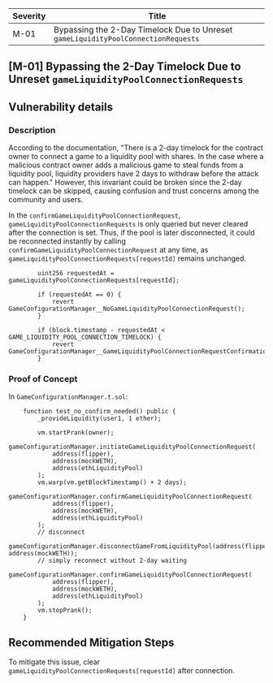 | Severity | Title |
| -------- | -------- | 
|M-01 |Bypassing the 2-Day Timelock Due to Unreset `gameLiquidityPoolConnectionRequests`|


## [M-01] Bypassing the 2-Day Timelock Due to Unreset `gameLiquidityPoolConnectionRequests`

## Vulnerability details
### Description
According to the documentation, "There is a 2-day timelock for the contract owner to connect a game to a liquidity pool with shares. In the case where a malicious contract owner adds a malicious game to steal funds from a liquidity pool, liquidity providers have 2 days to withdraw before the attack can happen." However, this invariant could be broken since the 2-day timelock can be skipped, causing confusion and trust concerns among the community and users.

In the `confirmGameLiquidityPoolConnectionRequest`, `gameLiquidityPoolConnectionRequests` is only queried but never cleared after the connection is set. Thus, if the pool is later disconnected, it could be reconnected instantly by calling `confirmGameLiquidityPoolConnectionRequest` at any time, as `gameLiquidityPoolConnectionRequests[requestId]` remains unchanged.

```solidity
        uint256 requestedAt = gameLiquidityPoolConnectionRequests[requestId];

        if (requestedAt == 0) {
            revert GameConfigurationManager__NoGameLiquidityPoolConnectionRequest();
        }

        if (block.timestamp - requestedAt < GAME_LIQUIDITY_POOL_CONNECTION_TIMELOCK) {
            revert GameConfigurationManager__GameLiquidityPoolConnectionRequestConfirmationIsTooEarly();
        }
```

### Proof of Concept

In `GameConfigurationManager.t.sol`:

```solidity
    function test_no_confirm_needed() public {
        _provideLiquidity(user1, 1 ether);

        vm.startPrank(owner);
        gameConfigurationManager.initiateGameLiquidityPoolConnectionRequest(
            address(flipper),
            address(mockWETH),
            address(ethLiquidityPool)
        );
        vm.warp(vm.getBlockTimestamp() + 2 days);
        gameConfigurationManager.confirmGameLiquidityPoolConnectionRequest(
            address(flipper),
            address(mockWETH),
            address(ethLiquidityPool)
        );
        // disconnect
        gameConfigurationManager.disconnectGameFromLiquidityPool(address(flipper), address(mockWETH));
        // simply reconnect without 2-day waiting
        gameConfigurationManager.confirmGameLiquidityPoolConnectionRequest(
            address(flipper),
            address(mockWETH),
            address(ethLiquidityPool)
        );
        vm.stopPrank();
    }
```

## Recommended Mitigation Steps
To mitigate this issue, clear `gameLiquidityPoolConnectionRequests[requestId]` after connection.


